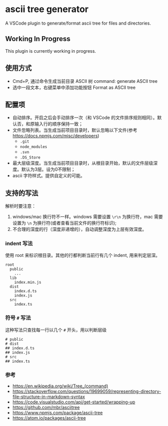 # ascii tree generator

A VSCode plugin to generate/format ascii tree for files and directories.

## Working In Progress

This plugin is currently working in progress.

## 使用方式

- Cmd+P, 通过命令生成当前目录 ASCII 树 command: generate ASCII tree
- 选中一段文本，右键菜单中添加功能按钮 Format as ASCII tree

## 配置项

- 自动排序。开启之后会手动排序一次（和 VSCode 的文件排序规则相同）。默认否，和原输入行的顺序保持一致；
- 文件忽略列表。当生成当前项目目录时，默认忽略以下文件(参考 https://docs.npmjs.com/misc/developers)
  - `.git`
  - `node_modules`
  - `.svn`
  - `.DS_Store`
- 最大层级深度。当生成当前项目目录时，从根目录开始，默认的文件层级深度。默认为3层。设为0不限制；
- ascii 字符样式。提供自定义的可能。

## 支持的写法

解析时要注意：

1. windows/mac 换行符不一样。windows 需要设置 `\r\n` 为换行符，mac 需要设置为 `\n` 为换行符(或者查看当前文件的换行符标识);
2. 不合理的深度的行（深度非递增的），自动调整深度为上层有效深度。

### indent 写法

使用 root 来标识根目录。其他的行都判断当前行有几个 indent, 用来判定层深。

```
root
  public
    ...
  lib
    index.min.js
  dist
    index.d.ts
    index.js
  src
    index.ts
```

### 符号 `#` 写法

这种写法只查找每一行以几个 `#` 开头，用以判断层级

```
# public
# dist
## index.d.ts
## index.js
# src
## index.ts
```

### 参考

- https://en.wikipedia.org/wiki/Tree_(command)
- <https://stackoverflow.com/questions/19699059/representing-directory-file-structure-in-markdown-syntax>
- <https://code.visualstudio.com/api/get-started/wrapping-up>
- <https://github.com/mbr/asciitree>
- <https://www.npmjs.com/package/ascii-tree>
- <https://atom.io/packages/ascii-tree>